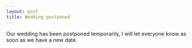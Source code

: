 ```yaml
---
layout: post
title: Wedding postponed
---
```


Our wedding has been postponed temporarily, I will let everyone know as
soon as we have a new date.
